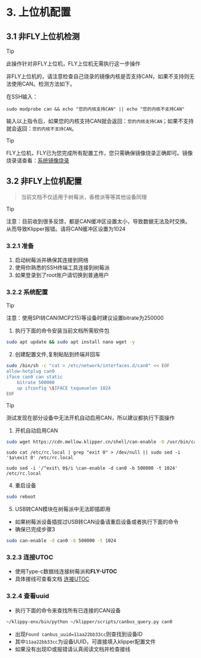# 3. 上位机配置

## 3.1 非FLY上位机检测

> [!TIP]
> 此操作针对非FLY上位机，FLY上位机无需执行这一步操作

非FLY上位机的，请注意检查自己烧录的镜像内核是否支持CAN，如果不支持则无法使用CAN。检测方法如下。

在SSH输入：

```
sudo modprobe can && echo "您的内核支持CAN" || echo "您的内核不支持CAN"
```

输入以上指令后，如果您的内核支持CAN就会返回：``您的内核支持CAN``；如果不支持就会返回：``您的内核不支持CAN``。

> [!TIP]
> FLY上位机，FLY已为您完成所有配置工作，您只需确保镜像烧录正确即可。镜像烧录请查看：[系统镜像烧录](/board/fly_pi/mirror/FLY_π_mirror  "点击即可跳转")

## 3.2 非FLY上位机配置

> 当前文档不仅适用于树莓派，香橙派等等其他设备同理

> [!TIP]
> 注意：目前收到很多反馈，都是CAN缓冲区设置太小，导致数据无法及时交换。从而导致Klipper报错。请将CAN缓冲区设置为1024

### 3.2.1 准备

1. 启动树莓派并确保其连接到网络
2. 使用你熟悉的SSH终端工具连接到树莓派
3. 如果登录到了root账户请切换到普通用户

### 3.2.2 系统配置

> [!TIP]
> 注意：使用SPI转CAN(MCP215)等设备时建议设置bitrate为250000

1. 执行下面的命令安装当前文档所需软件包

```bash
sudo apt update && sudo apt install nano wget -y
```

2. 创建配置文件,复制粘贴到终端并回车

```bash
sudo /bin/sh -c "cat > /etc/network/interfaces.d/can0" << EOF
allow-hotplug can0
iface can0 can static
    bitrate 500000
    up ifconfig \$IFACE txqueuelen 1024
EOF
```

> [!TIP]
> 测试发现在部分设备中无法开机自动启用CAN，所以建议都执行下面操作

1. 开机自动启用CAN

```bash
sudo wget https://cdn.mellow.klipper.cn/shell/can-enable -O /usr/bin/can-enable > /dev/null 2>&1 && sudo chmod +x /usr/bin/can-enable || echo "The operation failed"
```

```
sudo cat /etc/rc.local | grep "exit 0" > /dev/null || sudo sed -i '$a\exit 0' /etc/rc.local
```

```
sudo sed -i '/^exit\ 0$/i \can-enable -d can0 -b 500000 -t 1024' /etc/rc.local
```

4. 重启设备

```bash
sudo reboot
```

5. USB转CAN模块在树莓派中无法即插即用

* 如果树莓派设备插拔过USB转CAN设备请重启设备或者执行下面的命令
* 确保已完成步骤3

```bash
sudo can-enable -d can0 -b 500000 -t 1024
```

### 3.2.3 连接UTOC

* 使用Type-c数据线连接树莓派和**FLY-UTOC**
* 具体接线可查看文档 [连接UTOC](/board/fly_sb2040/sb2040line?id=_110-sb2040连接utoc "点击即可跳转")

### 3.2.4 查看uuid

* 执行下面的命令来查找所有已连接的CAN设备

```bash
~/klippy-env/bin/python ~/klipper/scripts/canbus_query.py can0
```

* 出现``Found canbus_uuid=11aa22bb33cc``则查找到设备ID
* 其中``11aa22bb33cc``为设备UUID，可直接填入klipper配置文件
* 如果没有出现ID或报错请认真阅读文档并检查接线
